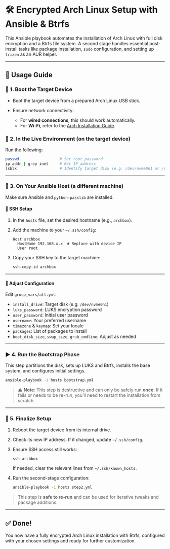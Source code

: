 # 🛠️ Encrypted Arch Linux Setup with Ansible & Btrfs

This Ansible playbook automates the installation of Arch Linux with full disk encryption and a Btrfs file system. A second stage handles essential post-install tasks like package installation, `sudo` configuration, and setting up `trizen` as an AUR helper.

---

## 🚀 Usage Guide

### 🔧 1. Boot the Target Device

* Boot the target device from a prepared Arch Linux USB stick.
* Ensure network connectivity:

  * For **wired connections**, this should work automatically.
  * For **Wi-Fi**, refer to the [Arch Installation Guide](https://wiki.archlinux.org/title/Installation_guide#Connect_to_the_internet).

### 🧪 2. In the Live Environment (on the target device)

Run the following:

```bash
passwd                  # Set root password
ip addr | grep inet     # Get IP address
lsblk                   # Identify target disk (e.g. /dev/nvme0n1 or /dev/sda)
```

---

### 👤 3. On Your Ansible Host (a different machine)

Make sure Ansible and `python-passlib` are installed.

#### 🔹 SSH Setup

1. In the `hosts` file, set the desired hostname (e.g., `archbox`).

2. Add the machine to your `~/.ssh/config`:

   ```ssh
   Host archbox
     HostName 192.168.x.x  # Replace with device IP
     User root
   ```

3. Copy your SSH key to the target machine:

   ```bash
   ssh-copy-id archbox
   ```

---

#### 🔹 Adjust Configuration

Edit `group_vars/all.yml`:

* `install_drive`: Target disk (e.g. `/dev/nvme0n1`)
* `luks_password`: LUKS encryption password
* `user_password`: Initial user password
* `username`: Your preferred username
* `timezone` & `keymap`: Set your locale
* `packages`: List of packages to install
* `boot_disk_size`, `swap_size`, `grub_cmdline`: Adjust as needed

---

### ▶️ 4. Run the Bootstrap Phase

This step partitions the disk, sets up LUKS and Btrfs, installs the base system, and configures initial settings.

```bash
ansible-playbook -i hosts bootstrap.yml
```

> ⚠️ **Note**: This step is destructive and can only be safely run **once**. If it fails or needs to be re-run, you’ll need to restart the installation from scratch.

---

### 🔁 5. Finalize Setup

1. Reboot the target device from its internal drive.

2. Check its new IP address. If it changed, update `~/.ssh/config`.

3. Ensure SSH access still works:

   ```bash
   ssh archbox
   ```

   If needed, clear the relevant lines from `~/.ssh/known_hosts`.

4. Run the second-stage configuration:

   ```bash
   ansible-playbook -i hosts step2.yml
   ```

> This step is **safe to re-run** and can be used for iterative tweaks and package additions.

---

## ✅ Done!

You now have a fully encrypted Arch Linux installation with Btrfs, configured with your chosen settings and ready for further customization.

